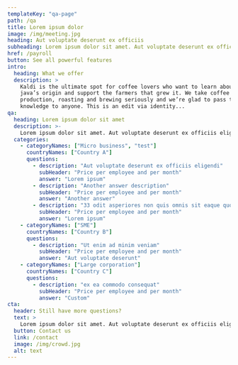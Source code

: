 ```yaml
---
templateKey: "qa-page"
path: /qa
title: Lorem ipsum dolor
image: /img/meeting.jpg
heading: Aut voluptate deserunt ex officiis
subheading: Lorem ipsum dolor sit amet. Aut voluptate deserunt ex officiis eligendi non perferendis quis sed quia autem quo dolorem odit.
href: /payroll
button: See all powerful features
intro:
  heading: What we offer
  description: >
    Kaldi is the ultimate spot for coffee lovers who want to learn about their
    java’s origin and support the farmers that grew it. We take coffee
    production, roasting and brewing seriously and we’re glad to pass that
    knowledge to anyone. This is an edit via identity...
qa:
  heading: Lorem ipsum dolor sit amet
  description: >-
    Lorem ipsum dolor sit amet. Aut voluptate deserunt ex officiis eligendi non perferendis quis sed quia autem quo dolorem odit. 33 odit asperiores non quis omnis sit eaque quod
  categories:
    - categoryNames: ["Micro business", "test"]
      countryNames: ["Country A"]
      questions:
        - description: "Aut voluptate deserunt ex officiis eligendi"
          subHeader: "Price per employee and per month"
          answer: "Lorem ipsum"
        - description: "Another answer description"
          subHeader: "Price per employee and per month"
          answer: "Another answer"
        - description: "33 odit asperiores non quis omnis sit eaque quod"
          subHeader: "Price per employee and per month"
          answer: "Lorem ipsum"
    - categoryNames: ["SME"]
      countryNames: ["Country B"]
      questions:
        - description: "Ut enim ad minim veniam"
          subHeader: "Price per employee and per month"
          answer: "Aut voluptate deserunt"
    - categoryNames: ["Large corporation"]
      countryNames: ["Country C"]
      questions:
        - description: "ex ea commodo consequat"
          subHeader: "Price per employee and per month"
          answer: "Custom"
cta:
  header: Still have more questions?
  text: >
    Lorem ipsum dolor sit amet. Aut voluptate deserunt ex officiis eligendi non perferendis quis sed quia autem quo dolorem odit.
  button: Contact us
  link: /contact
  image: /img/crowd.jpg
  alt: text
---
```

